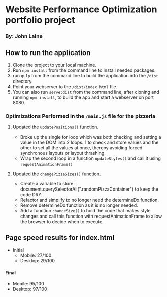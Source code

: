 # Website Performance Optimization portfolio project
### By: John Laine


## How to run the application

1. Clone the project to your local machine.
2. Run `npm install` from the command line to install needed packages.
3. run `gulp` from the command line to build the application into the `/dist` directory.
4. Point your webserver to the `/dist/index.html` file.
5. You can also run `serve:dist` from the command line, after cloning and running `npm install`, to build the app and start a webserver on port 8080.



### Optimizations Performed in the `/main.js` file for the pizzeria

1. Updated the `updatePositions()` function. 
   * Broke up the single for loop which was both checking and setting a value in the 
DOM into 2 loops. 1 to check and store values and the other to set all the values
at once, thereby avoiding forced synchronous layouts or layout thrashing.
   * Wrap the second loop in a function `updateStyles()` and call it using `requestAnimationFrame()`

2. Updated the  `changePizzaSizes()` function.
   * Create a variable to store: document.querySelectorAll(".randomPizzaContainer")
to keep the code DRY.
   * Refactor and simplify to no longer need the determineDx function.
   * Remove determineDx function as it is no longer needed.
   * Add a function `changeSize()` to hold the code that makes style changes and call this function with requestAnimationFrame to allow the browser to decide when to execute.

## Page speed results for index.html
* Initial
  * Mobile: 27/100
  * Desktop: 29/100

#### Final
* Mobile: 95/100
* Desktop: 97/100